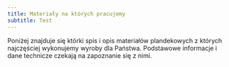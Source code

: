 ```yaml
---
title: Materiały na których pracujemy
subtitle: Test
---
```


Poniżej znajduje się którki spis i opis materiałów plandekowych z których
najczęściej wykonujemy wyroby dla Państwa. Podstawowe informacje i dane
technicze czekają na zapoznanie się z nimi.
